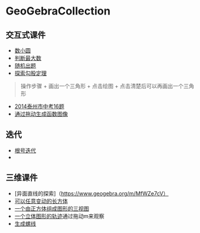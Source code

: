 # GeoGebraCollection
## 交互式课件
  + [数小圆](https://www.geogebra.org/m/tZPxqKFK)
  + [判断最大数](https://www.geogebra.org/m/KtM4DNHC)
  + [随机出题](https://www.geogebra.org/m/zCpeXTxf)
  + [探索勾股定理](https://www.geogebra.org/m/JKFpu2kh)
  > 操作步骤
    + 画出一个三角形
    + 点击绘图
    + 点击清楚后可以再画出一个三角形  
  + [2014泰州市中考16题](https://www.geogebra.org/m/SPsdYfyp)
  + [通过拖动生成函数图像](https://www.geogebra.org/m/g46rr7uz)
  
## 迭代
  + [根号迭代](https://www.geogebra.org/m/PDQfGGgD)
  + 
## 三维课件
  + [异面直线的探索]（https://www.geogebra.org/m/MfWZe7cV）
  + [可以任意变动的长方体](https://www.geogebra.org/m/b7jBB8q4)
  + [一个由正方体组成图形的三视图](https://www.geogebra.org/m/jfdJKPWR)
  + [一个立体图形的轨迹](https://www.geogebra.org/m/fu2YgFDK)通过拖动m来观察
  + [生成螺线](https://www.geogebra.org/m/j52fgnJ6)
    
